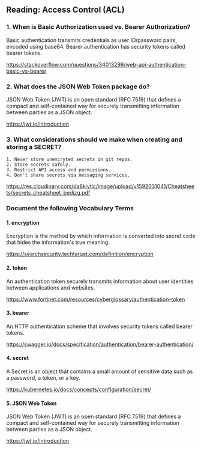 ## Reading: Access Control (ACL)

### 1. When is Basic Authorization used vs. Bearer Authorization?

Basic authentication transmits credentials as user ID/password pairs, encoded using base64. Bearer authentication has security tokens called bearer tokens.

https://stackoverflow.com/questions/34013299/web-api-authentication-basic-vs-bearer

### 2. What does the JSON Web Token package do?

JSON Web Token (JWT) is an open standard (RFC 7519) that defines a compact and self-contained way for securely transmitting information between parties as a JSON object.

https://jwt.io/introduction

### 3. What considerations should we make when creating and storing a SECRET?

```plaintext
1. Never store unencryted secrets in git repos.
2. Store secrets safely.
3. Restrict API access and permissions.
4. Don't share secrets via messaging services.
```

https://res.cloudinary.com/da8kiytlc/image/upload/v1592031041/Cheatsheets/secrets_cheatsheet_bedizg.pdf

### Document the following Vocabulary Terms

#### 1. encryption

Encryption is the method by which information is converted into secret code that hides the information's true meaning.

https://searchsecurity.techtarget.com/definition/encryption

#### 2. token

An authentication token securely transmits information about user identities between applications and websites.

https://www.fortinet.com/resources/cyberglossary/authentication-token

#### 3. bearer

An HTTP authentication scheme that involves security tokens called bearer tokens.

https://swagger.io/docs/specification/authentication/bearer-authentication/

#### 4. secret

A Secret is an object that contains a small amount of sensitive data such as a password, a token, or a key.

https://kubernetes.io/docs/concepts/configuration/secret/

#### 5. JSON Web Token

JSON Web Token (JWT) is an open standard (RFC 7519) that defines a compact and self-contained way for securely transmitting information between parties as a JSON object.

https://jwt.io/introduction
